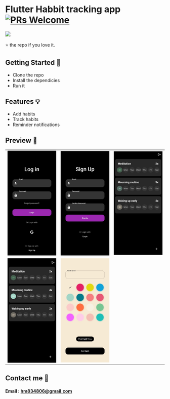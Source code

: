 # Flutter Habbit tracking app [![PRs Welcome](https://img.shields.io/badge/PRs-welcome-brightgreen.svg?style=flat-square)](http://makeapullrequest.com)

 <img src="assets/icon/icon.png" width="100">

⭐️ the repo if you love it.

## Getting Started 🚀

- Clone the repo
- Install the dependicies
- Run it

## Features 💡

- Add habits
- Track habits
- Reminder notifications

## Preview 📸


|                                           |                                           |                                           |
| ----------------------------------------- | ----------------------------------------- | ----------------------------------------- |
| <img src="screenshots/screenshot1.jpg" width="400"> | <img src="screenshots/screenshot2.jpg" width="400"> | <img src="screenshots/screenshot3.jpg" width="400"> |
| <img src="screenshots/screenshot4.jpg" width="400"> | <img src="screenshots/screenshot5.jpg" width="400"> | 

## Contact me 📧
#### Email : hm834806@gmail.com
